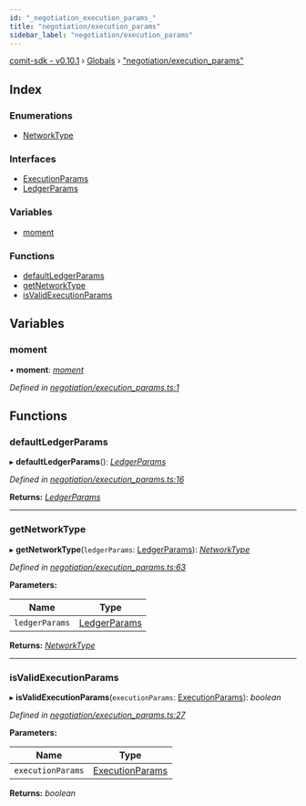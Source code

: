 ```yaml
---
id: "_negotiation_execution_params_"
title: "negotiation/execution_params"
sidebar_label: "negotiation/execution_params"
---
```


[comit-sdk - v0.10.1](../index.md) › [Globals](../globals.md) › ["negotiation/execution_params"](_negotiation_execution_params_.md)

## Index

### Enumerations

* [NetworkType](../enums/_negotiation_execution_params_.networktype.md)

### Interfaces

* [ExecutionParams](../interfaces/_negotiation_execution_params_.executionparams.md)
* [LedgerParams](../interfaces/_negotiation_execution_params_.ledgerparams.md)

### Variables

* [moment](_negotiation_execution_params_.md#moment)

### Functions

* [defaultLedgerParams](_negotiation_execution_params_.md#defaultledgerparams)
* [getNetworkType](_negotiation_execution_params_.md#getnetworktype)
* [isValidExecutionParams](_negotiation_execution_params_.md#isvalidexecutionparams)

## Variables

###  moment

• **moment**: *[moment](_negotiation_execution_params_.md#moment)*

*Defined in [negotiation/execution_params.ts:1](https://github.com/comit-network/comit-js-sdk/blob/9af15bb/src/negotiation/execution_params.ts#L1)*

## Functions

###  defaultLedgerParams

▸ **defaultLedgerParams**(): *[LedgerParams](../interfaces/_negotiation_execution_params_.ledgerparams.md)*

*Defined in [negotiation/execution_params.ts:16](https://github.com/comit-network/comit-js-sdk/blob/9af15bb/src/negotiation/execution_params.ts#L16)*

**Returns:** *[LedgerParams](../interfaces/_negotiation_execution_params_.ledgerparams.md)*

___

###  getNetworkType

▸ **getNetworkType**(`ledgerParams`: [LedgerParams](../interfaces/_negotiation_execution_params_.ledgerparams.md)): *[NetworkType](../enums/_negotiation_execution_params_.networktype.md)*

*Defined in [negotiation/execution_params.ts:63](https://github.com/comit-network/comit-js-sdk/blob/9af15bb/src/negotiation/execution_params.ts#L63)*

**Parameters:**

Name | Type |
------ | ------ |
`ledgerParams` | [LedgerParams](../interfaces/_negotiation_execution_params_.ledgerparams.md) |

**Returns:** *[NetworkType](../enums/_negotiation_execution_params_.networktype.md)*

___

###  isValidExecutionParams

▸ **isValidExecutionParams**(`executionParams`: [ExecutionParams](../interfaces/_negotiation_execution_params_.executionparams.md)): *boolean*

*Defined in [negotiation/execution_params.ts:27](https://github.com/comit-network/comit-js-sdk/blob/9af15bb/src/negotiation/execution_params.ts#L27)*

**Parameters:**

Name | Type |
------ | ------ |
`executionParams` | [ExecutionParams](../interfaces/_negotiation_execution_params_.executionparams.md) |

**Returns:** *boolean*
